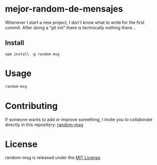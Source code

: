 # mejor-random-de-mensajes

Whenever I start a new project, I don't know what to write for the first commit. After doing a “git init” there is technically nothing there...

## Install

```npm
npm install -g random-msg
```

# Usage

```bash
random-msg
```

# Contributing
If someone wants to add or improve something, I invite you to collaborate directly in this repository: [random-msg](https://github.com/agustin-dela-vega/mejor-random-de-mensajes)

# License
random-msg is released under the [MIT License](https://opensource.org/licenses/MIT).